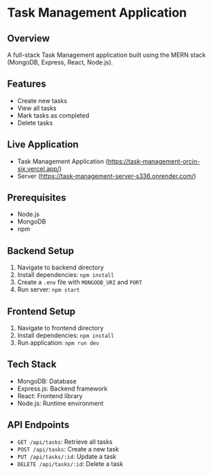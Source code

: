 # Task Management Application

## Overview

A full-stack Task Management application built using the MERN stack (MongoDB, Express, React, Node.js).

## Features

- Create new tasks
- View all tasks
- Mark tasks as completed
- Delete tasks

## Live Application

- Task Management Application (https://task-management-orcin-six.vercel.app/)
- Server (https://task-management-server-s336.onrender.com/)

## Prerequisites

- Node.js
- MongoDB
- npm

## Backend Setup

1. Navigate to backend directory
2. Install dependencies: `npm install`
3. Create a `.env` file with `MONGODB_URI` and `PORT`
4. Run server: `npm start`

## Frontend Setup

1. Navigate to frontend directory
2. Install dependencies: `npm install`
3. Run application: `npm run dev`

## Tech Stack

- MongoDB: Database
- Express.js: Backend framework
- React: Frontend library
- Node.js: Runtime environment

## API Endpoints

- `GET /api/tasks`: Retrieve all tasks
- `POST /api/tasks`: Create a new task
- `PUT /api/tasks/:id`: Update a task
- `DELETE /api/tasks/:id`: Delete a task
